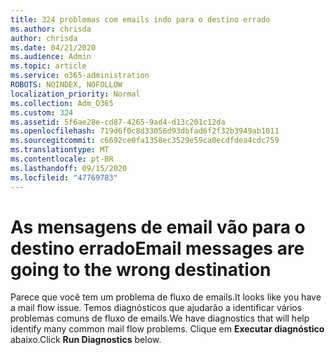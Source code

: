 ```yaml
---
title: 324 problemas com emails indo para o destino errado
ms.author: chrisda
author: chrisda
ms.date: 04/21/2020
ms.audience: Admin
ms.topic: article
ms.service: o365-administration
ROBOTS: NOINDEX, NOFOLLOW
localization_priority: Normal
ms.collection: Adm_O365
ms.custom: 324
ms.assetid: 5f6ae28e-cd87-4265-9ad4-d13c201c12da
ms.openlocfilehash: 719d6f0c8d33056d93dbfad6f2f32b3949ab1011
ms.sourcegitcommit: c6692ce0fa1358ec3529e59ca0ecdfdea4cdc759
ms.translationtype: MT
ms.contentlocale: pt-BR
ms.lasthandoff: 09/15/2020
ms.locfileid: "47769783"
---
```

# <a name="email-messages-are-going-to-the-wrong-destination"></a><span data-ttu-id="17435-102">As mensagens de email vão para o destino errado</span><span class="sxs-lookup"><span data-stu-id="17435-102">Email messages are going to the wrong destination</span></span>

<span data-ttu-id="17435-103">Parece que você tem um problema de fluxo de emails.</span><span class="sxs-lookup"><span data-stu-id="17435-103">It looks like you have a mail flow issue.</span></span> <span data-ttu-id="17435-104">Temos diagnósticos que ajudarão a identificar vários problemas comuns de fluxo de emails.</span><span class="sxs-lookup"><span data-stu-id="17435-104">We have diagnostics that will help identify many common mail flow problems.</span></span> <span data-ttu-id="17435-105">Clique em **Executar diagnóstico** abaixo.</span><span class="sxs-lookup"><span data-stu-id="17435-105">Click **Run Diagnostics** below.</span></span>
